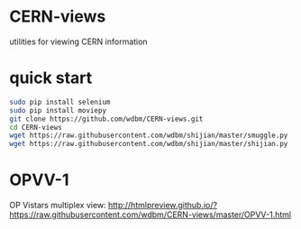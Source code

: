 # CERN-views

utilities for viewing CERN information

# quick start

```Bash
sudo pip install selenium
sudo pip install moviepy
git clone https://github.com/wdbm/CERN-views.git
cd CERN-views
wget https://raw.githubusercontent.com/wdbm/shijian/master/smuggle.py
wget https://raw.githubusercontent.com/wdbm/shijian/master/shijian.py
```

# OPVV-1

OP Vistars multiplex view: <http://htmlpreview.github.io/?https://raw.githubusercontent.com/wdbm/CERN-views/master/OPVV-1.html>

